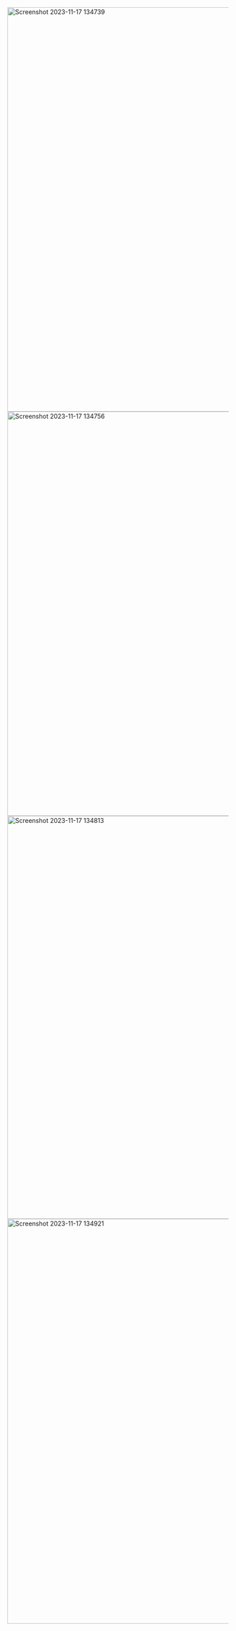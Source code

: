 <img width="919" alt="Screenshot 2023-11-17 134739" src="https://github.com/rashamiabhyankar12/pollster/assets/139979749/d65bd4b2-0591-47ed-8744-c8e697db0b15">
<img width="919" alt="Screenshot 2023-11-17 134756" src="https://github.com/rashamiabhyankar12/pollster/assets/139979749/922bf0e8-2f9c-486b-a3de-affb8c0cc949">
<img width="916" alt="Screenshot 2023-11-17 134813" src="https://github.com/rashamiabhyankar12/pollster/assets/139979749/be0d55b8-8d09-4538-acf3-8463e3a2d2b6">
<img width="920" alt="Screenshot 2023-11-17 134921" src="https://github.com/rashamiabhyankar12/pollster/assets/139979749/b28860ff-9fc2-4a07-8042-ee68b4cf278a">







